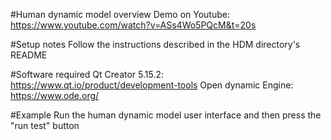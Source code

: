 
#Human dynamic model overview
Demo on Youtube: https://www.youtube.com/watch?v=ASs4Wo5PQcM&t=20s

#Setup notes
Follow the instructions described in the HDM directory's README

#Software required
Qt Creator 5.15.2: https://www.qt.io/product/development-tools
Open dynamic Engine: https://www.ode.org/

#Example
Run the human dynamic model user interface and then press the "run test" button
